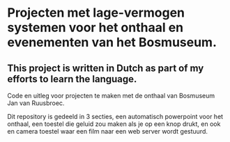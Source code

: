 # Projecten met lage-vermogen systemen voor het onthaal en evenementen van het Bosmuseum.

## This project is written in Dutch as part of my efforts to learn the language.

Code en uitleg voor projecten te maken met de onthaal van Bosmuseum Jan van Ruusbroec.

Dit repository is gedeeld in 3 secties, een automatisch powerpoint voor het onthaal, een toestel die geluid zou maken als je op een knop drukt, en ook en camera toestel waar een film naar een web server wordt gestuurd.
